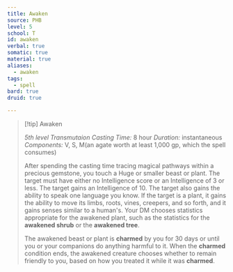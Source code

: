 ```yaml
---
title: Awaken
source: PHB
level: 5
school: T
id: awaken
verbal: true
somatic: true
material: true
aliases:
  - awaken
tags:
  - spell
bard: true
druid: true

---
```

>[!tip] Awaken
>
> *5th level Transmutaion*
> *Casting Time:* 8 hour
> *Duration:* instantaneous
> *Components:* V, S, M(an agate worth at least 1,000 gp, which the spell consumes)
>
>After spending the casting time tracing magical pathways within a precious gemstone, you touch a Huge or smaller beast or plant. The target must have either no Intelligence score or an Intelligence of 3 or less. The target gains an Intelligence of 10. The target also gains the ability to speak one language you know. If the target is a plant, it gains the ability to move its limbs, roots, vines, creepers, and so forth, and it gains senses similar to a human's. Your DM chooses statistics appropriate for the awakened plant, such as the statistics for the **awakened shrub** or the **awakened tree**.
>
>The awakened beast or plant is **charmed** by you for 30 days or until you or your companions do anything harmful to it. When the **charmed** condition ends, the awakened creature chooses whether to remain friendly to you, based on how you treated it while it was **charmed**.
>

